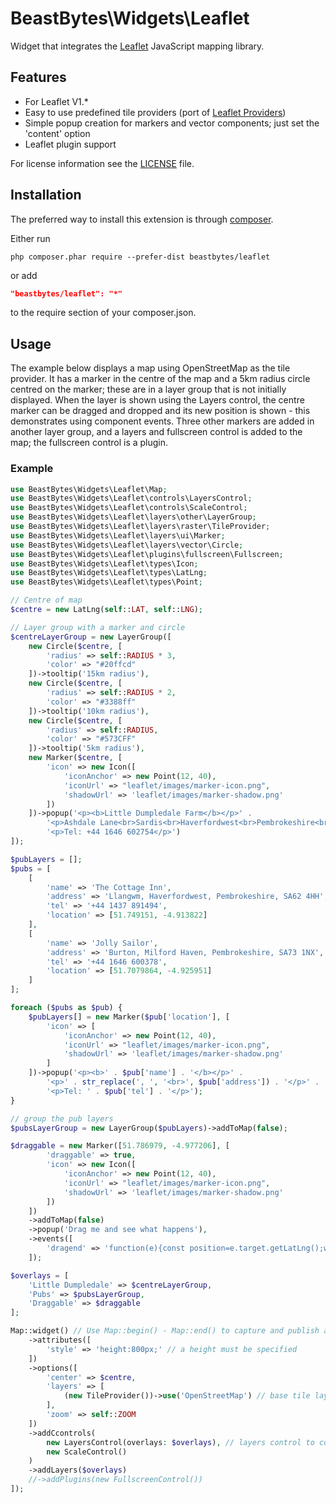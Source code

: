 # BeastBytes\Widgets\Leaflet
Widget that integrates the [Leaflet](https://leafletjs.com/) JavaScript mapping library.

## Features

-   For Leaflet V1.*
-   Easy to use predefined tile providers (port of [Leaflet Providers](https://github.com/leaflet-extras/leaflet-providers))
-   Simple popup creation for markers and vector components; just set the 'content' option
-   Leaflet plugin support

For license information see the [LICENSE](LICENSE.md) file.

## Installation

The preferred way to install this extension is through [composer](http://getcomposer.org/download/).

Either run

```
php composer.phar require --prefer-dist beastbytes/leaflet
```

or add

```json
"beastbytes/leaflet": "*"
```

to the require section of your composer.json.

## Usage

The example below displays a map using OpenStreetMap as the tile provider. It has a marker in the centre of the map and a 5km radius circle centred on the marker; these are in a layer group that is not initially displayed. When the layer is shown using the Layers control, the centre marker can be dragged and dropped and its new position is shown - this demonstrates using component events. Three other markers are added in another layer group, and a layers and fullscreen control is added to the map; the fullscreen control is a plugin.

### Example

```php
use BeastBytes\Widgets\Leaflet\Map;
use BeastBytes\Widgets\Leaflet\controls\LayersControl;
use BeastBytes\Widgets\Leaflet\controls\ScaleControl;
use BeastBytes\Widgets\Leaflet\layers\other\LayerGroup;
use BeastBytes\Widgets\Leaflet\layers\raster\TileProvider;
use BeastBytes\Widgets\Leaflet\layers\ui\Marker;
use BeastBytes\Widgets\Leaflet\layers\vector\Circle;
use BeastBytes\Widgets\Leaflet\plugins\fullscreen\Fullscreen;
use BeastBytes\Widgets\Leaflet\types\Icon;
use BeastBytes\Widgets\Leaflet\types\LatLng;
use BeastBytes\Widgets\Leaflet\types\Point;

// Centre of map
$centre = new LatLng(self::LAT, self::LNG);

// Layer group with a marker and circle
$centreLayerGroup = new LayerGroup([
    new Circle($centre, [
        'radius' => self::RADIUS * 3,
        'color' => "#20ffcd"
    ])->tooltip('15km radius'),
    new Circle($centre, [
        'radius' => self::RADIUS * 2,
        'color' => "#3388ff"
    ])->tooltip('10km radius'),
    new Circle($centre, [
        'radius' => self::RADIUS,
        'color' => "#573CFF"
    ])->tooltip('5km radius'),
    new Marker($centre, [
        'icon' => new Icon([
            'iconAnchor' => new Point(12, 40),
            'iconUrl' => "leaflet/images/marker-icon.png",
            'shadowUrl' => 'leaflet/images/marker-shadow.png'
        ])
    ])->popup('<p><b>Little Dumpledale Farm</b></p>' .
        '<p>Ashdale Lane<br>Sardis<br>Haverfordwest<br>Pembrokeshire<br>SA62 4NT</p>' .
        '<p>Tel: +44 1646 602754</p>')
]);

$pubLayers = [];
$pubs = [
    [
        'name' => 'The Cottage Inn',
        'address' => 'Llangwm, Haverfordwest, Pembrokeshire, SA62 4HH',
        'tel' => '+44 1437 891494',
        'location' => [51.749151, -4.913822]
    ],
    [
        'name' => 'Jolly Sailor',
        'address' => 'Burton, Milford Haven, Pembrokeshire, SA73 1NX',
        'tel' => '+44 1646 600378',
        'location' => [51.7079864, -4.925951]
    ]
];

foreach ($pubs as $pub) {
    $pubLayers[] = new Marker($pub['location'], [
        'icon' => [
            'iconAnchor' => new Point(12, 40),
            'iconUrl' => "leaflet/images/marker-icon.png",
            'shadowUrl' => 'leaflet/images/marker-shadow.png'
        ]
    ])->popup('<p><b>' . $pub['name'] . '</b></p>' .
        '<p>' . str_replace(', ', '<br>', $pub['address']) . '</p>' .
        '<p>Tel: ' . $pub['tel'] . '</p>');
}

// group the pub layers
$pubsLayerGroup = new LayerGroup($pubLayers)->addToMap(false);

$draggable = new Marker([51.786979, -4.977206], [
        'draggable' => true,
        'icon' => new Icon([
            'iconAnchor' => new Point(12, 40),
            'iconUrl' => "leaflet/images/marker-icon.png",
            'shadowUrl' => 'leaflet/images/marker-shadow.png'
        ])
    ])
    ->addToMap(false)
    ->popup('Drag me and see what happens'),
    ->events([
        'dragend' => 'function(e){const position=e.target.getLatLng();window.alert("Moved by " + Math.floor(e.distance) + " pixels\nNew position " + position.lat + ", " + position.lng);}'
    ]);

$overlays = [
    'Little Dumpledale' => $centreLayerGroup,
    'Pubs' => $pubsLayerGroup,
    'Draggable' => $draggable
];

Map::widget() // Use Map::begin() - Map::end() to capture and publish additional JavaScript for the map
    ->attributes([
        'style' => 'height:800px;' // a height must be specified
    ])
    ->options([
        'center' => $centre,
        'layers' => [
            (new TileProvider())->use('OpenStreetMap') // base tile layer
        ],
        'zoom' => self::ZOOM
    ])
    ->addCcontrols(
        new LayersControl(overlays: $overlays), // layers control to control layer visibility
        new ScaleControl()
    )
    ->addLayers($overlays)
    //->addPlugins(new FullscreenControl())
]);
```
